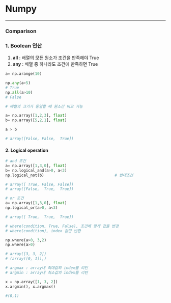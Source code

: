 # Numpy

___

### Comparison

### 1. Boolean 연산 

1. **all** : 배열의 모든 원소가 조건을 만족해야 True 
2. **any** : 배열 중 하나라도 조건에 만족하면 True 

```python
a= np.arange(10)

np.any(a>5)
# True
np.all(a>10)
# False
```

```python
# 배열의 크기가 동일할 때 원소간 비교 가능

a= np.array([1,2,3], float)
b= np.array([5,2,1], float)

a > b

# array([False, False,  True])
```



#### 2. Logical operation

```python
# and 조건
a= np.array([1,3,0], float)
b= np.logical_and(a>0, a<3)
np.logical_not(b)								# 반대조건 

# array([ True, False, False])
# array([False,  True,  True])
```

```python
# or 조건
a= np.array([1,3,0], float)
np.logical_or(a>0, a<3)

# array([ True,  True,  True])
```

```python
# where(condition, True, False), 조건에 맞게 값을 변경
# where(condition), index 값만 반환

np.where(a>0, 3,2)
np.where(a>0)

# array([3, 3, 2])
# (array([0, 1]),)
```

```python
# argmax : array내 최대값의 index를 리턴 
# argmin : array내 최소값의 index를 리턴

x = np.array([1, 3, 2])
x.argmin(), x.argmax()

#(0,1)

```



